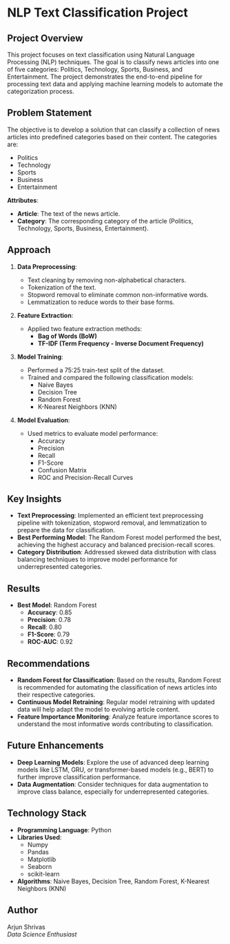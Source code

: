 # NLP Text Classification Project

## Project Overview

This project focuses on text classification using Natural Language Processing (NLP) techniques. The goal is to classify news articles into one of five categories: Politics, Technology, Sports, Business, and Entertainment. The project demonstrates the end-to-end pipeline for processing text data and applying machine learning models to automate the categorization process.

## Problem Statement

The objective is to develop a solution that can classify a collection of news articles into predefined categories based on their content. The categories are:

- Politics
- Technology
- Sports
- Business
- Entertainment

**Attributes**:
- **Article**: The text of the news article.
- **Category**: The corresponding category of the article (Politics, Technology, Sports, Business, Entertainment).

## Approach

1. **Data Preprocessing**:  
   - Text cleaning by removing non-alphabetical characters.
   - Tokenization of the text.
   - Stopword removal to eliminate common non-informative words.
   - Lemmatization to reduce words to their base forms.

2. **Feature Extraction**:  
   - Applied two feature extraction methods:
     - **Bag of Words (BoW)**
     - **TF-IDF (Term Frequency - Inverse Document Frequency)**

3. **Model Training**:  
   - Performed a 75:25 train-test split of the dataset.
   - Trained and compared the following classification models:
     - Naive Bayes
     - Decision Tree
     - Random Forest
     - K-Nearest Neighbors (KNN)
   
4. **Model Evaluation**:  
   - Used metrics to evaluate model performance:
     - Accuracy
     - Precision
     - Recall
     - F1-Score
     - Confusion Matrix
     - ROC and Precision-Recall Curves

## Key Insights

- **Text Preprocessing**: Implemented an efficient text preprocessing pipeline with tokenization, stopword removal, and lemmatization to prepare the data for classification.
- **Best Performing Model**: The Random Forest model performed the best, achieving the highest accuracy and balanced precision-recall scores.
- **Category Distribution**: Addressed skewed data distribution with class balancing techniques to improve model performance for underrepresented categories.

## Results

- **Best Model**: Random Forest  
  - **Accuracy**: 0.85  
  - **Precision**: 0.78  
  - **Recall**: 0.80  
  - **F1-Score**: 0.79  
  - **ROC-AUC**: 0.92  

## Recommendations

- **Random Forest for Classification**: Based on the results, Random Forest is recommended for automating the classification of news articles into their respective categories.
- **Continuous Model Retraining**: Regular model retraining with updated data will help adapt the model to evolving article content.
- **Feature Importance Monitoring**: Analyze feature importance scores to understand the most informative words contributing to classification.

## Future Enhancements

- **Deep Learning Models**: Explore the use of advanced deep learning models like LSTM, GRU, or transformer-based models (e.g., BERT) to further improve classification performance.
- **Data Augmentation**: Consider techniques for data augmentation to improve class balance, especially for underrepresented categories.

## Technology Stack

- **Programming Language**: Python
- **Libraries Used**:
  - Numpy
  - Pandas
  - Matplotlib
  - Seaborn
  - scikit-learn
- **Algorithms**: Naive Bayes, Decision Tree, Random Forest, K-Nearest Neighbors (KNN)

## Author

Arjun Shrivas  
*Data Science Enthusiast*


